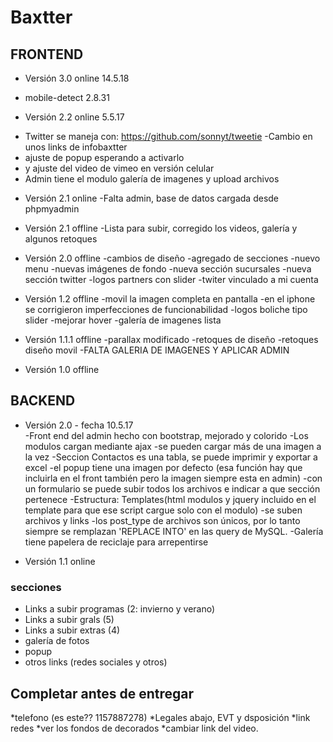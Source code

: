 # Baxtter  

## FRONTEND

* Versión 3.0 online 14.5.18  
- mobile-detect 2.8.31  

* Versión 2.2 online 5.5.17
- Twitter se maneja con: https://github.com/sonnyt/tweetie
-Cambio en unos links de infobaxtter
- ajuste de popup esperando a activarlo
- y ajuste del video de vimeo en versión celular
- Admin tiene el modulo galería de imagenes y upload archivos

* Versión 2.1 online
-Falta admin, base de datos cargada desde phpmyadmin

* Versión 2.1 offline
-Lista para subir, corregido los videos, galería y algunos retoques

* Versión 2.0 offline
-cambios de diseño
-agregado de secciones
-nuevo menu
-nuevas imágenes de fondo
-nueva sección sucursales
-nueva sección twitter
-logos partners con slider
-twiter vinculado a mi cuenta

* Versión 1.2 offline
-movil la imagen completa en pantalla
-en el iphone se corrigieron imperfecciones de funcionabilidad
-logos boliche tipo slider
-mejorar hover
-galería de imagenes lista

* Versión 1.1.1 offline
-parallax modificado
-retoques de diseño
-retoques diseño movil
-FALTA GALERIA DE IMAGENES Y APLICAR ADMIN

* Versión 1.0 offline

## BACKEND
* Versión 2.0 - fecha 10.5.17  
-Front end del admin hecho con bootstrap, mejorado y colorido
-Los modulos cargan mediante ajax
-se pueden cargar más de una imagen a la vez
-Seccion Contactos es una tabla, se puede imprimir y exportar a excel
-el popup tiene una imagen por defecto (esa función hay que incluirla en el front también pero la imagen siempre esta en admin)
-con un formulario se puede subir todos los archivos e indicar a que sección pertenece
-Estructura: Templates(html modulos y jquery incluido en el template para que ese script cargue solo con el modulo)
-se suben archivos y links
-los post_type de archivos son únicos, por lo tanto siempre se remplazan 'REPLACE INTO' en las query de MySQL.
-Galería tiene papelera de reciclaje para arrepentirse


* Versión 1.1 online


### secciones  
* Links a subir programas (2: invierno y verano)
* Links a subir grals (5)
* Links a subir extras (4)
* galería de fotos
* popup
* otros links (redes sociales y otros)

## Completar antes de entregar  
*telefono (es este?? 1157887278)
*Legales abajo, EVT y dsposición
*link redes
*ver los fondos de decorados
*cambiar link del video.
